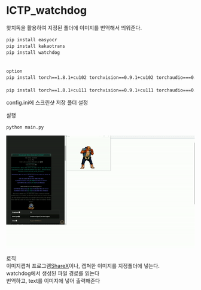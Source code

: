 # ICTP_watchdog
왓치독을 활용하여 지정된 폴더에 이미지를 번역해서 띄워준다. 


``` bash
pip install easyocr
pip install kakaotrans
pip install watchdog


option
pip install torch==1.8.1+cu102 torchvision==0.9.1+cu102 torchaudio===0.8.1 -f https://download.pytorch.org/whl/torch_stable.html

pip install torch==1.8.1+cu111 torchvision==0.9.1+cu111 torchaudio===0.8.1 -f https://download.pytorch.org/whl/torch_stable.html
```
config.ini에 스크린샷 저장 폴더 설정

실행
``` bash
python main.py
```

![Screenshot](https://github.com/AjenaEYo/ICTP_watchdog/blob/develop/example/first_test.gif)



로직<br />
이미지캡쳐 프로그램[ShareX](https://getsharex.com/ "ShareX link")이나, 캡쳐한 이미지를 지정폴더에 넣는다.<br />
watchdog에서 생성된 파일 경로를 읽는다<br />
번역하고, text를 이미지에 넣어 출력해준다<br />
